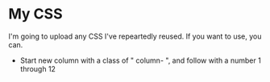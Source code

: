 # My CSS
I'm going to upload any CSS I've repeartedly reused. If you want to use, you can. 
+ Start new column with a class of " column- ", and follow with a number 1 through 12
